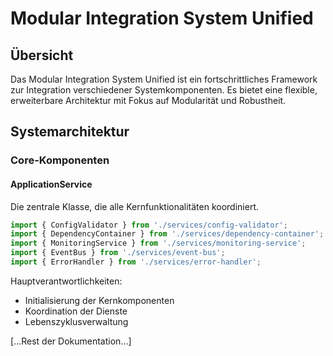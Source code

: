 # Modular Integration System Unified

## Übersicht
Das Modular Integration System Unified ist ein fortschrittliches Framework zur Integration verschiedener Systemkomponenten. Es bietet eine flexible, erweiterbare Architektur mit Fokus auf Modularität und Robustheit.

## Systemarchitektur

### Core-Komponenten

#### ApplicationService
Die zentrale Klasse, die alle Kernfunktionalitäten koordiniert.

```typescript
import { ConfigValidator } from './services/config-validator';
import { DependencyContainer } from './services/dependency-container';
import { MonitoringService } from './services/monitoring-service';
import { EventBus } from './services/event-bus';
import { ErrorHandler } from './services/error-handler';
```

Hauptverantwortlichkeiten:
- Initialisierung der Kernkomponenten
- Koordination der Dienste
- Lebenszyklusverwaltung

[...Rest der Dokumentation...]